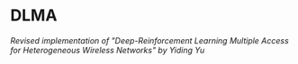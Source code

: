 # DLMA
###### Revised implementation of "Deep-Reinforcement Learning Multiple Access for Heterogeneous Wireless Networks" by Yiding Yu
